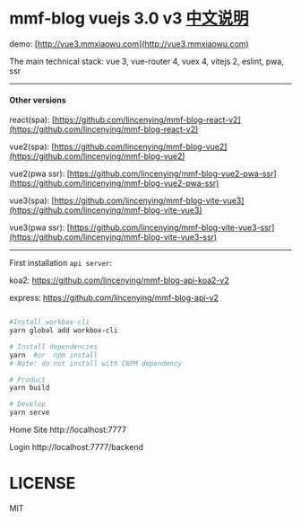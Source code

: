 # mmf-blog vuejs 3.0 v3         [中文说明](https://github.com/lincenying/mmf-blog-vite-vue3/blob/main/README_CN.md)

demo: [http://vue3.mmxiaowu.com](http://vue3.mmxiaowu.com)

The main technical stack: vue 3, vue-router 4, vuex 4, vitejs 2, eslint, pwa, ssr

---

#### Other versions

react(spa): [https://github.com/lincenying/mmf-blog-react-v2](https://github.com/lincenying/mmf-blog-react-v2)

vue2(spa): [https://github.com/lincenying/mmf-blog-vue2](https://github.com/lincenying/mmf-blog-vue2)

vue2(pwa ssr): [https://github.com/lincenying/mmf-blog-vue2-pwa-ssr](https://github.com/lincenying/mmf-blog-vue2-pwa-ssr)

vue3(spa): [https://github.com/lincenying/mmf-blog-vite-vue3](https://github.com/lincenying/mmf-blog-vite-vue3)

vue3(pwa ssr): [https://github.com/lincenying/mmf-blog-vite-vue3-ssr](https://github.com/lincenying/mmf-blog-vite-vue3-ssr)

---

First installation `api server`:

koa2: https://github.com/lincenying/mmf-blog-api-koa2-v2

express: https://github.com/lincenying/mmf-blog-api-v2

```bash

#Install workbox-cli
yarn global add workbox-cli

# Install dependencies
yarn  #or  npm install
# Note: do not install with CNPM dependency

# Product
yarn build

# Develop
yarn serve
```

Home Site
http://localhost:7777

Login
http://localhost:7777/backend

# LICENSE

MIT

